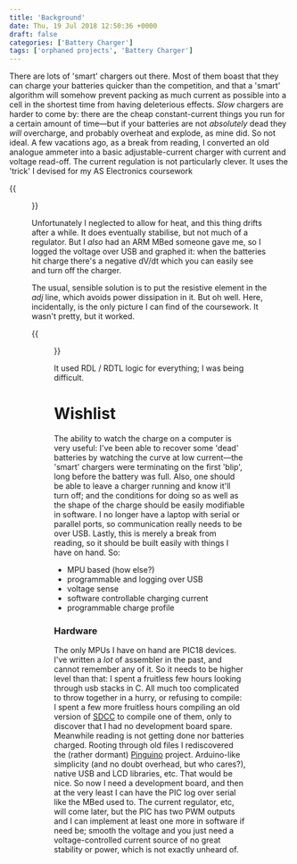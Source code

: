 ```yaml
---
title: 'Background'
date: Thu, 19 Jul 2018 12:50:36 +0000
draft: false
categories: ['Battery Charger']
tags: ['orphaned projects', 'Battery Charger']
---
```


There are lots of 'smart' chargers out there.  Most of them boast that
they can charge your batteries quicker than the competition, and that
a 'smart' algorithm will somehow prevent packing as much current as
possible into a cell in the shortest time from having deleterious
effects.  _Slow_ chargers are harder to come by: there are the cheap
constant-current things you run for a certain amount of time—but if
your batteries are not _absolutely_ dead they _will_ overcharge, and
probably overheat and explode, as mine did.  So not ideal. A few
vacations ago, as a break from reading, I converted an old analogue
ammeter into a basic adjustable-current charger with current and
voltage read-off.  The current regulation is not particularly clever.
It uses the 'trick' I devised for my AS Electronics coursework

{{<figure src="/img/current_reg1.jpg" caption="">}}

Unfortunately I neglected to allow for heat, and this thing drifts
after a while.  It does eventually stabilise, but not much of a
regulator.  But I _also_ had an ARM MBed someone gave me, so I logged
the voltage over USB and graphed it: when the batteries hit charge
there's a negative dV/dt which you can easily see and turn off the
charger.

The usual, sensible solution is to put the resistive element in the
_adj_ line, which avoids power dissipation in it.  But oh well.  Here,
incidentally, is the only picture I can find of the coursework.  It wasn't
pretty, but it
worked. 

{{<figure src="/img/dscf3093.jpg" caption="">}}

It used RDL / RDTL logic for everything; I was being difficult.

# Wishlist

The ability to watch the charge on a computer is very useful: I've
been able to recover some 'dead' batteries by watching the curve at
low current—the 'smart' chargers were terminating on the first 'blip',
long before the battery was full.  Also, one should be able to leave a
charger running and know it'll turn off; and the conditions for doing
so as well as the shape of the charge should be easily modifiable in
software.  I no longer have a laptop with serial or parallel ports, so
communication really needs to be over USB.  Lastly, this is merely a
break from reading, so it should be built easily with things I have on
hand.  So:

*   MPU based (how else?)
*   programmable and logging over USB
*   voltage sense
*   software controllable charging current
*   programmable charge profile

### Hardware

The only MPUs I have on hand are PIC18 devices.  I've written a _lot_
of assembler in the past, and cannot remember any of it.  So it needs
to be higher level than that: I spent a fruitless few hours looking
through usb stacks in C.  All much too complicated to throw together
in a hurry, or refusing to compile: I spent a few more fruitless hours
compiling an old version of
[SDCC](https://sourceforge.net/projects/sdcc/) to compile one of them,
only to discover that I had no development board spare.  Meanwhile
reading is not getting done nor batteries charged. Rooting through old
files I rediscovered the (rather dormant)
[Pinguino](http://www.pinguino.cc/) project.  Arduino-like simplicity
(and no doubt overhead, but who cares?), native USB and LCD libraries,
etc.  That would be nice.  So now I need a development board, and then
at the very least I can have the PIC log over serial like the MBed
used to.  The current regulator, etc, will come later, but the PIC has
two PWM outputs and I can implement at least one more in software if
need be; smooth the voltage and you just need a voltage-controlled
current source of no great stability or power, which is not exactly
unheard of.
